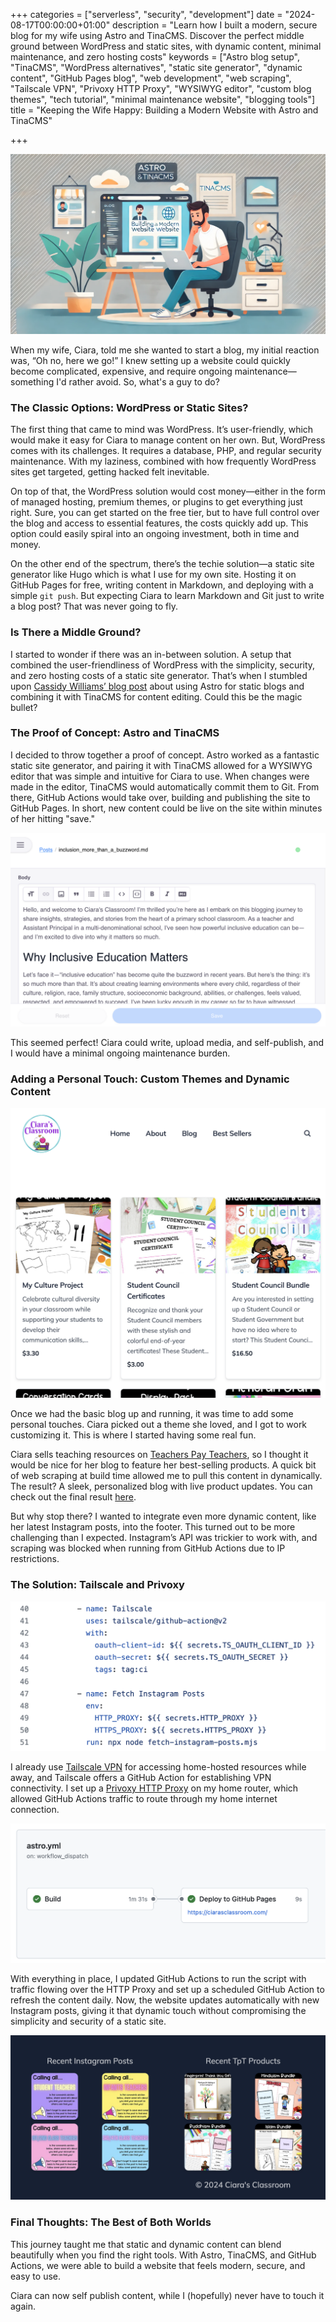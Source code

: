 +++
categories = ["serverless", "security", "development"]
date = "2024-08-17T00:00:00+01:00"
description = "Learn how I built a modern, secure blog for my wife using Astro and TinaCMS. Discover the perfect middle ground between WordPress and static sites, with dynamic content, minimal maintenance, and zero hosting costs"
keywords = ["Astro blog setup", "TinaCMS", "WordPress alternatives", "static site generator", "dynamic content", "GitHub Pages blog", "web development", "web scraping", "Tailscale VPN", "Privoxy HTTP Proxy", "WYSIWYG editor", "custom blog themes", "tech tutorial", "minimal maintenance website", "blogging tools"]
title = "Keeping the Wife Happy: Building a Modern Website with Astro and TinaCMS"

+++

![](/images/building-a-modern-website-with-astro-and-tinacms/headline.webp)

When my wife, Ciara, told me she wanted to start a blog, my initial reaction was, “Oh no, here we go!” I knew setting up a website could quickly become complicated, expensive, and require ongoing maintenance—something I'd rather avoid. So, what's a guy to do?

### The Classic Options: WordPress or Static Sites?

The first thing that came to mind was WordPress. It’s user-friendly, which would make it easy for Ciara to manage content on her own. But, WordPress comes with its challenges. It requires a database, PHP, and regular security maintenance. With my laziness, combined with how frequently WordPress sites get targeted, getting hacked felt inevitable.

On top of that, the WordPress solution would cost money—either in the form of managed hosting, premium themes, or plugins to get everything just right. Sure, you can get started on the free tier, but to have full control over the blog and access to essential features, the costs quickly add up. This option could easily spiral into an ongoing investment, both in time and money.

On the other end of the spectrum, there’s the techie solution—a static site generator like Hugo which is what I use for my own site. Hosting it on GitHub Pages for free, writing content in Markdown, and deploying with a simple `git push`. But expecting Ciara to learn Markdown and Git just to write a blog post? That was never going to fly.

### Is There a Middle Ground?

I started to wonder if there was an in-between solution. A setup that combined the user-friendliness of WordPress with the simplicity, security, and zero hosting costs of a static site generator. That’s when I stumbled upon [Cassidy Williams’ blog post](https://cassidoo.co/post/blog-website-baby/) about using Astro for static blogs and combining it with TinaCMS for content editing. Could this be the magic bullet?

### The Proof of Concept: Astro and TinaCMS

I decided to throw together a proof of concept. Astro worked as a fantastic static site generator, and pairing it with TinaCMS allowed for a WYSIWYG editor that was simple and intuitive for Ciara to use. When changes were made in the editor, TinaCMS would automatically commit them to Git. From there, GitHub Actions would take over, building and publishing the site to GitHub Pages. In short, new content could be live on the site within minutes of her hitting "save."

![TinaCMS](/images/building-a-modern-website-with-astro-and-tinacms/tinacms.png)

This seemed perfect! Ciara could write, upload media, and self-publish, and I would have a minimal ongoing maintenance burden.

### Adding a Personal Touch: Custom Themes and Dynamic Content

![TinaCMS](/images/building-a-modern-website-with-astro-and-tinacms/best-sellers.png)

Once we had the basic blog up and running, it was time to add some personal touches. Ciara picked out a theme she loved, and I got to work customizing it. This is where I started having some real fun.

Ciara sells teaching resources on [Teachers Pay Teachers](https://www.teacherspayteachers.com/), so I thought it would be nice for her blog to feature her best-selling products. A quick bit of web scraping at build time allowed me to pull this content in dynamically. The result? A sleek, personalized blog with live product updates. You can check out the final result [here](https://ciarasclassroom.com/resources/).

But why stop there? I wanted to integrate even more dynamic content, like her latest Instagram posts, into the footer. This turned out to be more challenging than I expected. Instagram’s API was trickier to work with, and scraping was blocked when running from GitHub Actions due to IP restrictions.

### The Solution: Tailscale and Privoxy

![Proxy](/images/building-a-modern-website-with-astro-and-tinacms/proxy.png)

I already use [Tailscale VPN](https://tailscale.com/) for accessing home-hosted resources while away, and Tailscale offers a GitHub Action for establishing VPN connectivity. I set up a [Privoxy HTTP Proxy](https://www.privoxy.org/) on my home router, which allowed GitHub Actions traffic to route through my home internet connection.

![Github Action](/images/building-a-modern-website-with-astro-and-tinacms/github-action.png)

With everything in place, I updated GitHub Actions to run the script with traffic flowing over the HTTP Proxy and set up a scheduled GitHub Action to refresh the content daily. Now, the website updates automatically with new Instagram posts, giving it that dynamic touch without compromising the simplicity and security of a static site.

![Dynamic Content](/images/building-a-modern-website-with-astro-and-tinacms/dynamic-content.png)

### Final Thoughts: The Best of Both Worlds

This journey taught me that static and dynamic content can blend beautifully when you find the right tools. With Astro, TinaCMS, and GitHub Actions, we were able to build a website that feels modern, secure, and easy to use.

Ciara can now self publish content, while I (hopefully) never have to touch it again.

